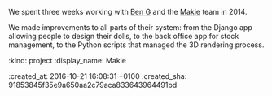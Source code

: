 We spent three weeks working with [Ben G][ben-griffiths] and the [Makie][makielab] team in 2014.

We made improvements to all parts of their system: from the Django app allowing people to design their dolls, to the back office app for stock management, to the Python scripts that managed the 3D rendering process.

[ben-griffiths]: https://twitter.com/beng
[makielab]: https://mymakie.com/

:kind: project
:display_name: Makie

:created_at: 2016-10-21 16:08:31 +0100
:created_sha: 91853845f35e9a650aa2c79aca833643964491bd
